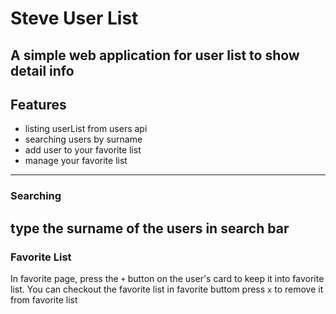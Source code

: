 
# Steve User List
A simple web application for user list to show detail info  
---
## Features
- listing userList from users api
- searching users by surname
- add user to your favorite list
- manage your favorite list
---
### Searching
type the surname of the users in search bar
---
### Favorite List
In favorite page, press the `+` button on the user's card to keep it into favorite list.
You can checkout the favorite list in favorite buttom
press `x` to remove it from favorite list
